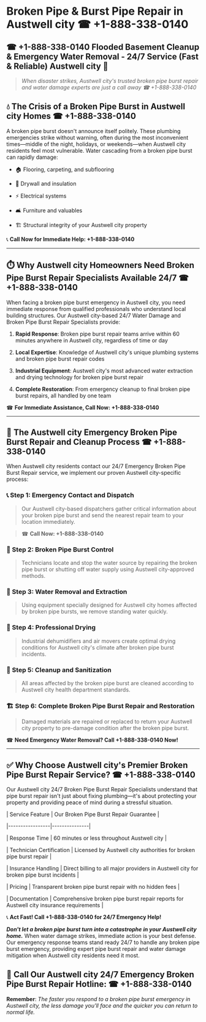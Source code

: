 # Broken Pipe & Burst Pipe Repair in Austwell city ☎ +1-888-338-0140  
## ☎ +1-888-338-0140 Flooded Basement Cleanup & Emergency Water Removal - 24/7 Service (Fast & Reliable) Austwell city 🚨  

> *When disaster strikes, Austwell city's trusted broken pipe burst repair and water damage experts are just a call away ☎ +1-888-338-0140*  

## 💧 The Crisis of a Broken Pipe Burst in Austwell city Homes ☎ +1-888-338-0140  

A broken pipe burst doesn't announce itself politely. These plumbing emergencies strike without warning, often during the most inconvenient times—middle of the night, holidays, or weekends—when Austwell city residents feel most vulnerable. Water cascading from a broken pipe burst can rapidly damage:  

* 🏠 Flooring, carpeting, and subflooring  
* 🧱 Drywall and insulation  
* ⚡ Electrical systems  
* 🛋️ Furniture and valuables  
* 🏗️ Structural integrity of your Austwell city property  

📞 **Call Now for Immediate Help: +1-888-338-0140**  

---  

## ⏱️ Why Austwell city Homeowners Need Broken Pipe Burst Repair Specialists Available 24/7 ☎ +1-888-338-0140  

When facing a broken pipe burst emergency in Austwell city, you need immediate response from qualified professionals who understand local building structures. Our Austwell city-based 24/7 Water Damage and Broken Pipe Burst Repair Specialists provide:  

1. **Rapid Response**: Broken pipe burst repair teams arrive within 60 minutes anywhere in Austwell city, regardless of time or day  
2. **Local Expertise**: Knowledge of Austwell city's unique plumbing systems and broken pipe burst repair codes  
3. **Industrial Equipment**: Austwell city's most advanced water extraction and drying technology for broken pipe burst repair  
4. **Complete Restoration**: From emergency cleanup to final broken pipe burst repairs, all handled by one team  

☎ **For Immediate Assistance, Call Now: +1-888-338-0140**  

---  

## 🔧 The Austwell city Emergency Broken Pipe Burst Repair and Cleanup Process ☎ +1-888-338-0140  

When Austwell city residents contact our 24/7 Emergency Broken Pipe Burst Repair service, we implement our proven Austwell city-specific process:  

### 📞 Step 1: Emergency Contact and Dispatch  
> Our Austwell city-based dispatchers gather critical information about your broken pipe burst and send the nearest repair team to your location immediately.  
> ☎ **Call Now: +1-888-338-0140**  

### 🚿 Step 2: Broken Pipe Burst Control  
> Technicians locate and stop the water source by repairing the broken pipe burst or shutting off water supply using Austwell city-approved methods.  

### 🌊 Step 3: Water Removal and Extraction  
> Using equipment specially designed for Austwell city homes affected by broken pipe bursts, we remove standing water quickly.  

### 💨 Step 4: Professional Drying  
> Industrial dehumidifiers and air movers create optimal drying conditions for Austwell city's climate after broken pipe burst incidents.  

### 🧼 Step 5: Cleanup and Sanitization  
> All areas affected by the broken pipe burst are cleaned according to Austwell city health department standards.  

### 🏗️ Step 6: Complete Broken Pipe Burst Repair and Restoration  
> Damaged materials are repaired or replaced to return your Austwell city property to pre-damage condition after the broken pipe burst.  

☎ **Need Emergency Water Removal? Call +1-888-338-0140 Now!**  

---  

## ✅ Why Choose Austwell city's Premier Broken Pipe Burst Repair Service? ☎ +1-888-338-0140  

Our Austwell city 24/7 Broken Pipe Burst Repair Specialists understand that pipe burst repair isn't just about fixing plumbing—it's about protecting your property and providing peace of mind during a stressful situation.  

| Service Feature | Our Broken Pipe Burst Repair Guarantee |  
|-----------------|---------------|  
| Response Time | 60 minutes or less throughout Austwell city |  
| Technician Certification | Licensed by Austwell city authorities for broken pipe burst repair |  
| Insurance Handling | Direct billing to all major providers in Austwell city for broken pipe burst incidents |  
| Pricing | Transparent broken pipe burst repair with no hidden fees |  
| Documentation | Comprehensive broken pipe burst repair reports for Austwell city insurance requirements |  

📞 **Act Fast! Call +1-888-338-0140 for 24/7 Emergency Help!**  

***Don't let a broken pipe burst turn into a catastrophe in your Austwell city home.*** When water damage strikes, immediate action is your best defense. Our emergency response teams stand ready 24/7 to handle any broken pipe burst emergency, providing expert pipe burst repair and water damage mitigation when Austwell city residents need it most.  

## 📱 Call Our Austwell city 24/7 Emergency Broken Pipe Burst Repair Hotline: ☎ +1-888-338-0140  

**Remember**: *The faster you respond to a broken pipe burst emergency in Austwell city, the less damage you'll face and the quicker you can return to normal life.*